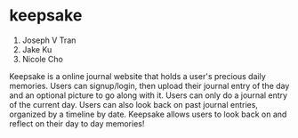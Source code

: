 # keepsake
1. Joseph V Tran
2. Jake Ku
3. Nicole Cho

Keepsake is a online journal website that holds a user's precious daily memories. Users can signup/login, then upload their journal entry of the day and an optional picture to go along with it. Users can only do a journal entry of the current day. Users can also look back on past journal entries, organized by a timeline by date. Keepsake allows users to look back on and reflect on their day to day memories!
